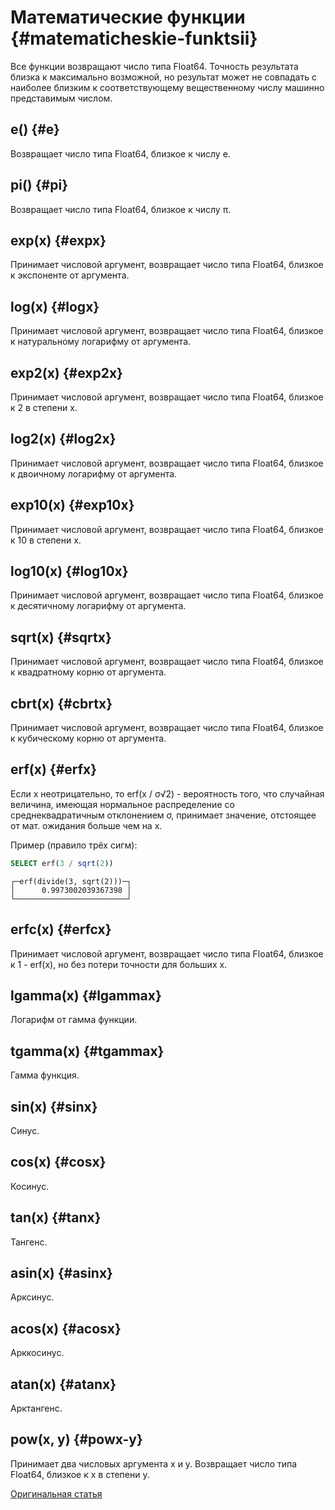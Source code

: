 # Математические функции {#matematicheskie-funktsii}

Все функции возвращают число типа Float64. Точность результата близка к максимально возможной, но результат может не совпадать с наиболее близким к соответствующему вещественному числу машинно представимым числом.

## e() {#e}

Возвращает число типа Float64, близкое к числу e.

## pi() {#pi}

Возвращает число типа Float64, близкое к числу π.

## exp(x) {#expx}

Принимает числовой аргумент, возвращает число типа Float64, близкое к экспоненте от аргумента.

## log(x) {#logx}

Принимает числовой аргумент, возвращает число типа Float64, близкое к натуральному логарифму от аргумента.

## exp2(x) {#exp2x}

Принимает числовой аргумент, возвращает число типа Float64, близкое к 2 в степени x.

## log2(x) {#log2x}

Принимает числовой аргумент, возвращает число типа Float64, близкое к двоичному логарифму от аргумента.

## exp10(x) {#exp10x}

Принимает числовой аргумент, возвращает число типа Float64, близкое к 10 в степени x.

## log10(x) {#log10x}

Принимает числовой аргумент, возвращает число типа Float64, близкое к десятичному логарифму от аргумента.

## sqrt(x) {#sqrtx}

Принимает числовой аргумент, возвращает число типа Float64, близкое к квадратному корню от аргумента.

## cbrt(x) {#cbrtx}

Принимает числовой аргумент, возвращает число типа Float64, близкое к кубическому корню от аргумента.

## erf(x) {#erfx}

Если x неотрицательно, то erf(x / σ√2) - вероятность того, что случайная величина, имеющая нормальное распределение со среднеквадратичным отклонением σ, принимает значение, отстоящее от мат. ожидания больше чем на x.

Пример (правило трёх сигм):

``` sql
SELECT erf(3 / sqrt(2))
```

``` text
┌─erf(divide(3, sqrt(2)))─┐
│      0.9973002039367398 │
└─────────────────────────┘
```

## erfc(x) {#erfcx}

Принимает числовой аргумент, возвращает число типа Float64, близкое к 1 - erf(x), но без потери точности для больших x.

## lgamma(x) {#lgammax}

Логарифм от гамма функции.

## tgamma(x) {#tgammax}

Гамма функция.

## sin(x) {#sinx}

Синус.

## cos(x) {#cosx}

Косинус.

## tan(x) {#tanx}

Тангенс.

## asin(x) {#asinx}

Арксинус.

## acos(x) {#acosx}

Арккосинус.

## atan(x) {#atanx}

Арктангенс.

## pow(x, y) {#powx-y}

Принимает два числовых аргумента x и y. Возвращает число типа Float64, близкое к x в степени y.

[Оригинальная статья](https://clickhouse.tech/docs/ru/query_language/functions/math_functions/) <!--hide-->
